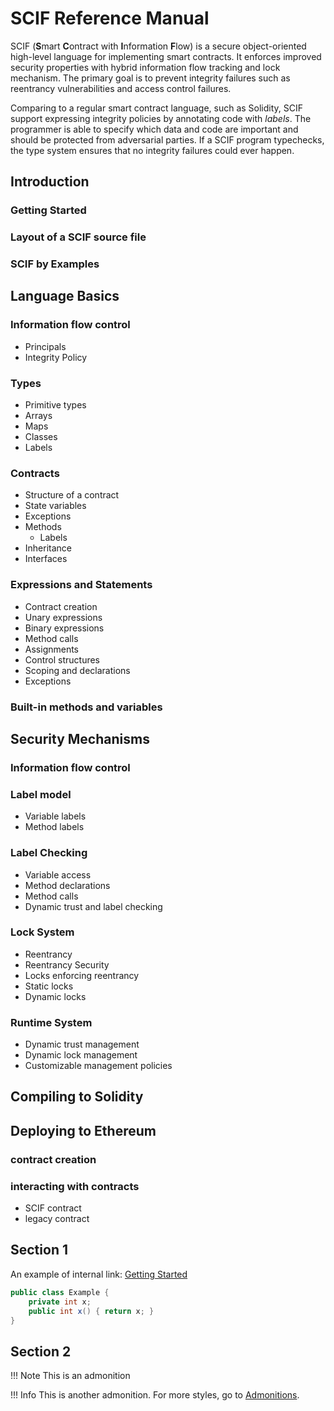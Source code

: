 # SCIF Reference Manual

SCIF (**S**mart **C**ontract with **I**nformation **F**low) is a secure object-oriented high-level language for implementing smart contracts. It enforces improved security properties with hybrid information flow tracking and lock mechanism. The primary goal is to prevent integrity failures such as reentrancy vulnerabilities and access control failures.

Comparing to a regular smart contract language, such as Solidity, SCIF support expressing integrity policies by annotating code with *labels*. The programmer is able to specify which data and code are important and should be protected from adversarial parties. If a SCIF program typechecks, the type system ensures that no integrity failures could ever happen.

## Introduction

### Getting Started

### Layout of a SCIF source file

### SCIF by Examples

## Language Basics

### Information flow control

* Principals
* Integrity Policy

### Types

* Primitive types
* Arrays
* Maps
* Classes
* Labels

### Contracts

* Structure of a contract
* State variables
* Exceptions
* Methods
  * Labels
* Inheritance
* Interfaces

### Expressions and Statements

* Contract creation
* Unary expressions
* Binary expressions
* Method calls
* Assignments
* Control structures
* Scoping and declarations
* Exceptions

### Built-in methods and variables

## Security Mechanisms

### Information flow control

### Label model

* Variable labels
* Method labels

### Label Checking

* Variable access
* Method declarations
* Method calls
* Dynamic trust and label checking

### Lock System

* Reentrancy
* Reentrancy Security
* Locks enforcing reentrancy
* Static locks
* Dynamic locks

### Runtime System

* Dynamic trust management
* Dynamic lock management
* Customizable management policies

## Compiling to Solidity

## Deploying to Ethereum

### contract creation

### interacting with contracts

* SCIF contract
* legacy contract

## Section 1

An example of internal link: [Getting Started](/Introduction/getting-started.md)

```Java
public class Example {
    private int x;
    public int x() { return x; }
}
```

## Section 2

!!! Note
    This is an admonition

!!! Info
    This is another admonition. For more styles, go to [Admonitions](https://squidfunk.github.io/mkdocs-material/reference/admonitions).